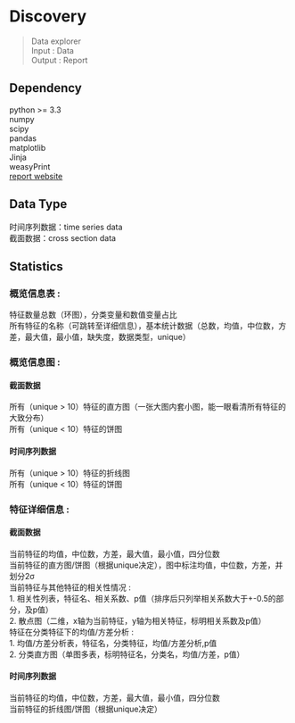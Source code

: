 # Discovery

> Data explorer  
> Input : Data  
> Output : Report

## Dependency

python >= 3.3  
numpy  
scipy   
pandas  
matplotlib  
Jinja  
weasyPrint  
[report website](http://pbpython.com/pdf-reports.html)

## Data Type

时间序列数据：time series data  
截面数据：cross section data  

## Statistics

### 概览信息表 :  

特征数量总数（环图），分类变量和数值变量占比  
所有特征的名称（可跳转至详细信息），基本统计数据（总数，均值，中位数，方差，最大值，最小值，缺失度，数据类型，unique）

### 概览信息图 : 
 
#### 截面数据

所有（unique > 10）特征的直方图（一张大图内套小图，能一眼看清所有特征的大致分布）  
所有（unique < 10）特征的饼图

#### 时间序列数据

所有（unique > 10）特征的折线图  
所有（unique < 10）特征的饼图

### 特征详细信息 :  

#### 截面数据

当前特征的均值，中位数，方差，最大值，最小值，四分位数  
当前特征的直方图/饼图（根据unique决定），图中标注均值，中位数，方差，并划分2σ  
当前特征与其他特征的相关性情况 :  
	1. 相关性列表，特征名、相关系数、p值（排序后只列举相关系数大于+-0.5的部分，及p值）  
	2. 散点图（二维，x轴为当前特征，y轴为相关特征，标明相关系数及p值）  
特征在分类特征下的均值/方差分析 :  
	1. 均值/方差分析表，特征名，分类特征，均值/方差分析,p值  
	2. 分类直方图（单图多表，标明特征名，分类名，均值/方差，p值）

#### 时间序列数据

当前特征的均值，中位数，方差，最大值，最小值，四分位数  
当前特征的折线图/饼图（根据unique决定）
